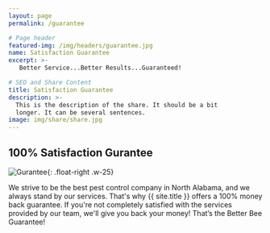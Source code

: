 ```yaml
---
layout: page
permalink: /guarantee

# Page header
featured-img: /img/headers/guarantee.jpg
name: Satisfaction Guarantee
excerpt: >-
   Better Service...Better Results...Guaranteed!

# SEO and Share Content
title: Satisfaction Guarantee
description: >-
  This is the description of the share. It should be a bit
  longer. It can be several sentences.
image: img/share/share.jpg
---
```


## 100% Satisfaction Gurantee

![Gurantee](/img/satisfaction-guarantee.png){: .float-right .w-25}

We strive to be the best pest control company in North Alabama, and we always stand by our services. That's why {{ site.title }} offers a 100% money back guarantee. If you're not completely satisfied with the services provided by our team, we'll give you back your money! That’s the Better Bee Guarantee!
